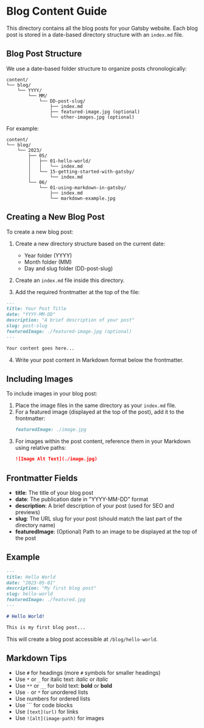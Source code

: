 # Blog Content Guide

This directory contains all the blog posts for your Gatsby website. Each blog post is stored in a date-based directory structure with an `index.md` file.

## Blog Post Structure

We use a date-based folder structure to organize posts chronologically:

```
content/
└── blog/
    └── YYYY/
        └── MM/
            └── DD-post-slug/
                ├── index.md
                ├── featured-image.jpg (optional)
                └── other-images.jpg (optional)
```

For example:
```
content/
└── blog/
    └── 2023/
        ├── 05/
        │   ├── 01-hello-world/
        │   │   └── index.md
        │   └── 15-getting-started-with-gatsby/
        │       └── index.md
        └── 06/
            └── 01-using-markdown-in-gatsby/
                ├── index.md
                └── markdown-example.jpg
```

## Creating a New Blog Post

To create a new blog post:

1. Create a new directory structure based on the current date:
   - Year folder (YYYY)
   - Month folder (MM)
   - Day and slug folder (DD-post-slug)

2. Create an `index.md` file inside this directory.

3. Add the required frontmatter at the top of the file:

```markdown
---
title: Your Post Title
date: "YYYY-MM-DD"
description: "A brief description of your post"
slug: post-slug
featuredImage: ./featured-image.jpg (optional)
---

Your content goes here...
```

4. Write your post content in Markdown format below the frontmatter.

## Including Images

To include images in your blog post:

1. Place the image files in the same directory as your `index.md` file.
2. For a featured image (displayed at the top of the post), add it to the frontmatter:
   ```markdown
   featuredImage: ./image.jpg
   ```
3. For images within the post content, reference them in your Markdown using relative paths:
   ```markdown
   ![Image Alt Text](./image.jpg)
   ```

## Frontmatter Fields

- **title**: The title of your blog post
- **date**: The publication date in "YYYY-MM-DD" format
- **description**: A brief description of your post (used for SEO and previews)
- **slug**: The URL slug for your post (should match the last part of the directory name)
- **featuredImage**: (Optional) Path to an image to be displayed at the top of the post

## Example

```markdown
---
title: Hello World
date: "2023-05-01"
description: "My first blog post"
slug: hello-world
featuredImage: ./featured.jpg
---

# Hello World!

This is my first blog post...
```

This will create a blog post accessible at `/blog/hello-world`.

## Markdown Tips

- Use `#` for headings (more `#` symbols for smaller headings)
- Use `*` or `_` for italic text: *italic* or _italic_
- Use `**` or `__` for bold text: **bold** or __bold__
- Use `-` or `*` for unordered lists
- Use numbers for ordered lists
- Use ``` for code blocks
- Use `[text](url)` for links
- Use `![alt](image-path)` for images 
